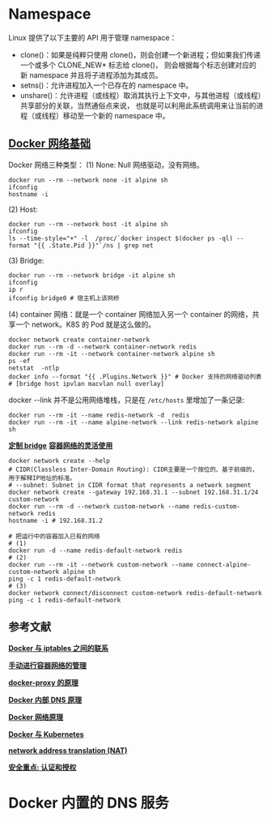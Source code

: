 
# Namespace
Linux 提供了以下主要的 API 用于管理 namespace：
* clone()：如果是纯粹只使用 clone()，则会创建一个新进程；但如果我们传递一个或多个 CLONE_NEW* 标志给 clone()，
  则会根据每个标志创建对应的新 namespace 并且将子进程添加为其成员。
* setns()：允许进程加入一个已存在的 namespace 中。
* unshare()：允许进程（或线程）取消其执行上下文中，与其他进程（或线程）共享部分的关联，当然通俗点来说，
  也就是可以利用此系统调用来让当前的进程（或线程）移动至一个新的 namespace 中。


## **[Docker 网络基础](https://gitbook.cn/gitchat/column/5d70cfdc4dc213091bfca46f/topic/5d720c8561c92c7091bd4ddd)**
Docker 网络三种类型：
(1) None: Null 网络驱动，没有网络。
```shell script
docker run --rm --network none -it alpine sh
ifconfig
hostname -i
```

(2) Host:
```shell script
docker run --rm --network host -it alpine sh
ifconfig
ls --time-style="+" -l  /proc/`docker inspect $(docker ps -ql) --format "{{ .State.Pid }}"`/ns | grep net
```

(3) Bridge:
```shell script
docker run --rm --network bridge -it alpine sh
ifconfig
ip r
ifconfig bridge0 # 宿主机上该网桥
```

(4) container 网络：就是一个 container 网络加入另一个 container 的网络，共享一个 network。K8S 的 Pod 就是这么做的。
```shell script
docker network create container-network
docker run --rm -d --network container-network redis
docker run --rm -it --network container-network alpine sh
ps -ef
netstat  -ntlp
docker info --format "{{ .Plugins.Network }}" # Docker 支持的网络驱动列表
# [bridge host ipvlan macvlan null overlay]
```

docker --link 并不是公用网络堆栈，只是在 `/etc/hosts` 里增加了一条记录:
```shell script
docker run --rm -it --name redis-network -d  redis
docker run --rm -it --name alpine-network --link redis-network alpine sh
```

**[定制 bridge](https://gitbook.cn/gitchat/column/5d70cfdc4dc213091bfca46f/topic/5d720adc61c92c7091bd4dcc)**
**[容器网络的灵活使用](https://gitbook.cn/gitchat/column/5d70cfdc4dc213091bfca46f/topic/5d720b0f61c92c7091bd4dcd)**

```shell script
docker network create --help
# CIDR(Classless Inter-Domain Routing): CIDR主要是一个按位的、基于前缀的，用于解释IP地址的标准。
# --subnet: Subnet in CIDR format that represents a network segment
docker network create --gateway 192.168.31.1 --subnet 192.168.31.1/24 custom-network
docker run --rm -d --network custom-network --name redis-custom-network redis
hostname -i # 192.168.31.2

# 把运行中的容器加入已有的网络
# (1)
docker run -d --name redis-default-network redis
# (2)
docker run --rm -it --network custom-network --name connect-alpine-custom-network alpine sh
ping -c 1 redis-default-network
# (3)
docker network connect/disconnect custom-network redis-default-network
ping -c 1 redis-default-network
```


## 参考文献

**[Docker 与 iptables 之间的联系](https://gitbook.cn/gitchat/column/5d70cfdc4dc213091bfca46f/topic/5d720b7a61c92c7091bd4dd4)**

**[手动进行容器网络的管理](https://gitbook.cn/gitchat/column/5d70cfdc4dc213091bfca46f/topic/5d720bd161c92c7091bd4dd6)**

**[docker-proxy 的原理](https://gitbook.cn/gitchat/column/5d70cfdc4dc213091bfca46f/topic/5d720be061c92c7091bd4dd7)**

**[Docker 内部 DNS 原理](https://gitbook.cn/gitchat/column/5d70cfdc4dc213091bfca46f/topic/5d720c6061c92c7091bd4ddb)**

**[Docker 网络原理](https://gitbook.cn/gitchat/column/5d70cfdc4dc213091bfca46f/topic/5d720c8561c92c7091bd4ddd)**

**[Docker 与 Kubernetes](https://gitbook.cn/gitchat/column/5d70cfdc4dc213091bfca46f/topic/5d720ca461c92c7091bd4ddf)**

**[network address translation (NAT)](https://sookocheff.com/post/kubernetes/understanding-kubernetes-networking-model/)**

**[安全重点: 认证和授权](https://juejin.im/book/5b9b2dc86fb9a05d0f16c8ac/section/5ba1ab695188255c7f5ea6c3)**





# Docker 内置的 DNS 服务

